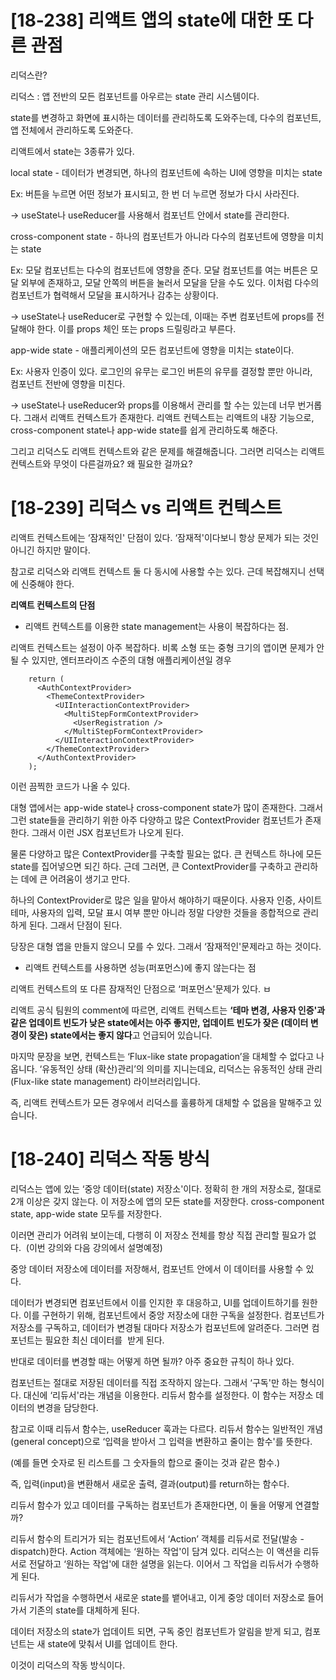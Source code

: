 # \[18-238\] 리액트 앱의 state에 대한 또 다른 관점

  

리덕스란?

리덕스 : 앱 전반의 모든 컴포넌트를 아우르는 state 관리 시스템이다.

state를 변경하고 화면에 표시하는 데이터를 관리하도록 도와주는데, 다수의 컴포넌트, 앱 전체에서 관리하도록 도와준다.

  
  
  

리액트에서 state는 3종류가 있다.

local state - 데이터가 변경되면, 하나의 컴포넌트에 속하는 UI에 영향을 미치는 state

Ex: 버튼을 누르면 어떤 정보가 표시되고, 한 번 더 누르면 정보가 다시 사라진다.

→ useState나 useReducer를 사용해서 컴포넌트 안에서 state를 관리한다.

  

cross-component state - 하나의 컴포넌트가 아니라 다수의 컴포넌트에 영향을 미치는 state

Ex: 모달 컴포넌트는 다수의 컴포넌트에 영향을 준다. 모달 컴포넌트를 여는 버튼은 모달 외부에 존재하고, 모달 안쪽의 버튼을 눌러서 모달을 닫을 수도 있다. 이처럼 다수의 컴포넌트가 협력해서 모달을 표시하거나 감추는 상황이다.

→ useState나 useReducer로 구현할 수 있는데, 이때는 주변 컴포넌트에 props를 전달해야 한다. 이를 props 체인 또는 props 드릴링라고 부른다.

  

app-wide state - 애플리케이션의 모든 컴포넌트에 영향을 미치는 state이다. 

Ex: 사용자 인증이 있다. 로그인의 유무는 로그인 버튼의 유무를 결정할 뿐만 아니라,  컴포넌트 전반에 영향을 미친다.

→ useState나 useReducer와 props를 이용해서 관리를 할 수는 있는데 너무 번거롭다. 그래서 리액트 컨텍스트가 존재한다. 리액트 컨텍스트는 리액트의 내장 기능으로, cross-component state나 app-wide state를 쉽게 관리하도록 해준다.

그리고 리덕스도 리액트 컨텍스트와 같은 문제를 해결해줍니다. 그러면 리덕스는 리액트 컨텍스트와 무엇이 다른걸까요? 왜 필요한 걸까요?





# \[18-239\] 리덕스 vs 리액트 컨텍스트

  

리액트 컨텍스트에는 ‘잠재적인' 단점이 있다. ‘잠재적'이다보니 항상 문제가 되는 것인 아니긴 하지만 말이다.

  

참고로 리덕스와 리액트 컨텍스트 둘 다 동시에 사용할 수는 있다. 근데 복잡해지니 선택에 신중해야 한다.

  

  

**리액트 컨텍스트의 단점**

- 리액트 컨텍스트를 이용한 state management는 사용이 복잡하다는 점.

리액트 컨텍스트는 설정이 아주 복잡하다. 비록 소형 또는 중형 크기의 앱이면 문제가 안 될 수 있지만, 엔터프라이즈 수준의 대형 애플리케이션일 경우 



```
    return (
      <AuthContextProvider>
        <ThemeContextProvider>
          <UIInteractionContextProvider>
            <MultiStepFormContextProvider>
              <UserRegistration />
            </MultiStepFormContextProvider>
          </UIInteractionContextProvider>
        </ThemeContextProvider>
      </AuthContextProvider>
    );

```

  

이런 끔찍한 코드가 나올 수 있다.

대형 앱에서는 app-wide state나 cross-component state가 많이 존재한다. 그래서 그런 state들을 관리하기 위한 아주 다양하고 많은 ContextProvider 컴포넌트가 존재한다. 그래서 이런 JSX 컴포넌트가 나오게 된다.

  

물론 다양하고 많은 ContextProvider를 구축할 필요는 없다. 큰 컨텍스트 하나에 모든 state를 집어넣으면 되긴 하다. 근데 그러면, 큰 ContextProvider를 구축하고 관리하는 데에 큰 어려움이 생기고 만다.



하나의 ContextProvider로 많은 일을 맡아서 해야하기 때문이다. 사용자 인증, 사이트 테마, 사용자의 입력, 모달 표시 여부 뿐만 아니라 정말 다양한 것들을 종합적으로 관리하게 된다. 그래서 단점이 된다.

  

당장은 대형 앱을 만들지 않으니 모를 수 있다. 그래서 ‘잠재적인'문제라고 하는 것이다.

  

  

- 리액트 컨텍스트를 사용하면 성능(퍼포먼스)에 좋지 않는다는 점

리액트 컨텍스트의 또 다른 잠재적인 단점으로 ‘퍼포먼스'문제가 있다.
ㅂ
  

리액트 공식 팀원의 comment에 따르면, 리액트 컨텍스트는 **‘테마 변경, 사용자 인증'과 같은 업데이트 빈도가 낮은 state에서는 아주 좋지만, 업데이트 빈도가 잦은 (데이터 변경이 잦은) state에서는 좋지 않다**고 언급되어 있습니다.

  

마지막 문장을 보면, 컨텍스트는 ‘Flux-like state propagation’을 대체할 수 없다고 나옵니다. ‘유동적인 상태 (확산)관리’의 의미를 지니는데요, 리덕스는 유동적인 상태 관리 (Flux-like state management) 라이브러리입니다. 

즉, 리액트 컨텍스트가 모든 경우에서 리덕스를 훌륭하게 대체할 수 없음을 말해주고 있습니다.






# \[18-240\] 리덕스 작동 방식

  

리덕스는 앱에 있는 ‘중앙 데이터(state) 저장소'이다. 정확히 한 개의 저장소로, 절대로 2개 이상은 갖지 않는다. 이 저장소에 앱의 모든 state를 저장한다. cross-component state, app-wide state 모두를 저장한다. 

  

이러면 관리가 어려워 보이는데, 다행히 이 저장소 전체를 항상 직접 관리할 필요가 없다.  (이번 강의와 다음 강의에서 설명예정)

  

중앙 데이터 저장소에 데이터를 저장해서, 컴포넌트 안에서 이 데이터를 사용할 수 있다. 

데이터가 변경되면 컴포넌트에서 이를 인지한 후 대응하고, UI를 업데이트하기를 원한다. 이를 구현하기 위해, 컴포넌트에서 중앙 저장소에 대한 구독을 설정한다. 컴포넌트가 저장소를 구독하고, 데이터가 변경될 대마다 저장소가 컴포넌트에 알려준다. 그러면 컴포넌트는 필요한 최신 데이터를  받게 된다. 

  

반대로 데이터를 변경할 때는 어떻게 하면 될까? 아주 중요한 규칙이 하나 있다.

컴포넌트는 절대로 저장된 데이터를 직접 조작하지 않는다. 그래서 ‘구독'만 하는 형식이다. 대신에 ‘리듀서'라는 개념을 이용한다. 리듀서 함수를 설정한다. 이 함수는 저장소 데이터의 변경을 담당한다.

  

참고로 이때 리듀서 함수는, useReducer 훅과는 다르다. 리듀서 함수는 일반적인 개념(general concept)으로 ‘입력을 받아서 그 입력을 변환하고 줄이는 함수'를 뜻한다.

(예를 들면 숫자로 된 리스트를 그 숫자들의 합으로 줄이는 것과 같은 함수.)

즉, 입력(input)을 변환해서 새로운 출력, 결과(output)를 return하는 함수다.

  

리듀서 함수가 있고 데이터를 구독하는 컴포넌트가 존재한다면, 이 둘을 어떻게 연결할까?

리듀서 함수의 트리거가 되는 컴포넌트에서 ‘Action’ 객체를 리듀서로 전달(발송 - dispatch)한다. Action 객체에는 ‘원하는 작업'이 담겨 있다. 리덕스는 이 액션을 리듀서로 전달하고 ‘원하는 작업'에 대한 설명을 읽는다. 이어서 그 작업을 리듀서가 수행하게 된다. 

리듀서가 작업을 수행하면서 새로운 state를 뱉어내고, 이게 중앙 데이터 저장소로 들어가서 기존의 state를 대체하게 된다.

  

데이터 저장소의 state가 업데이트 되면, 구독 중인 컴포넌트가 알림을 받게 되고, 컴포넌트는 새 state에 맞춰서 UI를 업데이트 한다.

  

이것이 리덕스의 작동 방식이다.